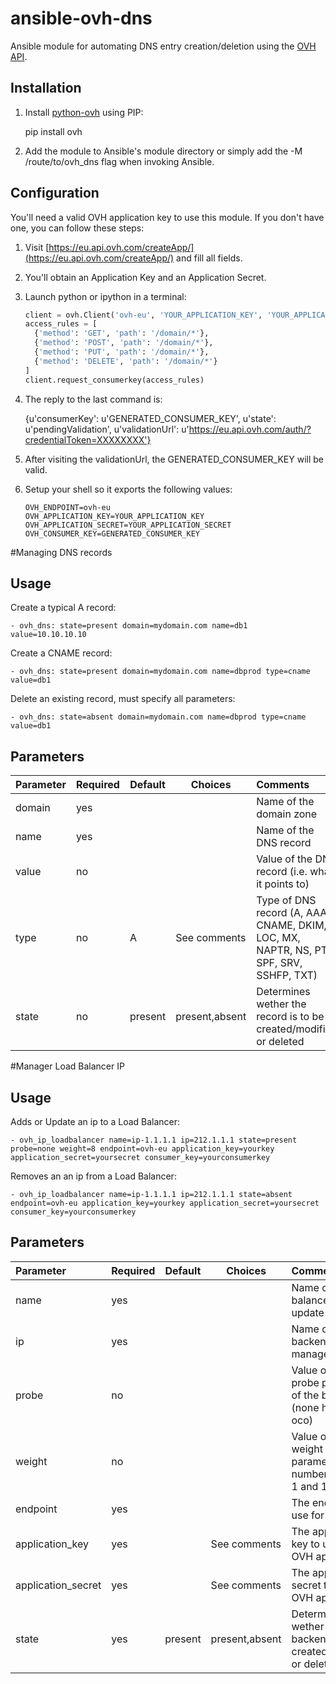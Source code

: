 # ansible-ovh-dns

Ansible module for automating DNS entry creation/deletion using the [OVH API](https://eu.api.ovh.com/).

## Installation

1. Install [python-ovh](https://pypi.python.org/pypi/ovh) using PIP:

    pip install ovh

2. Add the module to Ansible's module directory or simply add the -M /route/to/ovh_dns flag when invoking Ansible.

## Configuration

You'll need a valid OVH application key to use this module. If you don't have one, you can follow these steps:

1. Visit [https://eu.api.ovh.com/createApp/](https://eu.api.ovh.com/createApp/) and fill all fields.
2. You'll obtain an Application Key and an Application Secret.
3. Launch python or ipython in a terminal:

    ```python
    client = ovh.Client('ovh-eu', 'YOUR_APPLICATION_KEY', 'YOUR_APPLICATION_SECRET')
    access_rules = [
      {'method': 'GET', 'path': '/domain/*'},
      {'method': 'POST', 'path': '/domain/*'},
      {'method': 'PUT', 'path': '/domain/*'},
      {'method': 'DELETE', 'path': '/domain/*'}
    ]
    client.request_consumerkey(access_rules)
    ```
4. The reply to the last command is:

    {u'consumerKey': u'GENERATED_CONSUMER_KEY',
    u'state': u'pendingValidation',
    u'validationUrl': u'https://eu.api.ovh.com/auth/?credentialToken=XXXXXXXX'}

5. After visiting the validationUrl, the GENERATED_CONSUMER_KEY will be valid.
5. Setup your shell so it exports the following values:

    ```
    OVH_ENDPOINT=ovh-eu
    OVH_APPLICATION_KEY=YOUR_APPLICATION_KEY
    OVH_APPLICATION_SECRET=YOUR_APPLICATION_SECRET
    OVH_CONSUMER_KEY=GENERATED_CONSUMER_KEY
    ```

#Managing DNS records
## Usage

Create a typical A record:

    - ovh_dns: state=present domain=mydomain.com name=db1 value=10.10.10.10

Create a CNAME record:

    - ovh_dns: state=present domain=mydomain.com name=dbprod type=cname value=db1

Delete an existing record, must specify all parameters:

    - ovh_dns: state=absent domain=mydomain.com name=dbprod type=cname value=db1

## Parameters

Parameter | Required | Default | Choices        | Comments
:---------|----------|---------|----------------|:-----------------------
domain    | yes      |         |                | Name of the domain zone
name      | yes      |         |                | Name of the DNS record
value     | no       |         |                | Value of the DNS record (i.e. what it points to)
type      | no       | A       | See comments   | Type of DNS record (A, AAAA, CNAME, DKIM, LOC, MX, NAPTR, NS, PTR, SPF, SRV, SSHFP, TXT)
state     | no       | present | present,absent | Determines wether the record is to be created/modified or deleted



#Manager Load Balancer IP
## Usage

Adds or Update an ip to a Load Balancer:

    - ovh_ip_loadbalancer name=ip-1.1.1.1 ip=212.1.1.1 state=present probe=none weight=8 endpoint=ovh-eu application_key=yourkey application_secret=yoursecret consumer_key=yourconsumerkey

Removes an an ip from a Load Balancer:

    - ovh_ip_loadbalancer name=ip-1.1.1.1 ip=212.1.1.1 state=absent endpoint=ovh-eu application_key=yourkey application_secret=yoursecret consumer_key=yourconsumerkey

## Parameters

Parameter 			| Required | Default | Choices        | Comments
:-------------------|----------|---------|----------------|:-----------------------
name				| yes      |         |                | Name of load balancer to update
ip        			| yes      |         |                | Name of the backend IP to manager
probe     			| no       |         |                | Value of the probe parameter of the backend (none http icmp oco)
weight          	| no       |         |                | Value of the weight parameter ( a number between 1 and 100 )
endpoint       		| yes      |         |                | The endpoint to use  for OVH api
application_key 	| yes      |         | See comments   | The application key to use for OVH api
application_secret	| yes      |         | See comments   | The application secret to use for OVH api
state		   		| yes      | present | present,absent | Determines wether the IP backend is to be created/modified or deleted
